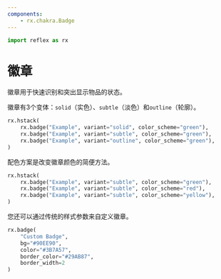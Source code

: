 ```yaml
---
components:
    - rx.chakra.Badge
---
```


```python exec
import reflex as rx
```

# 徽章

徽章用于快速识别和突出显示物品的状态。

徽章有3个变体：`solid`（实色）、`subtle`（淡色）和`outline`（轮廓）。

```python demo
rx.hstack(
    rx.badge("Example", variant="solid", color_scheme="green"),
    rx.badge("Example", variant="subtle", color_scheme="green"),
    rx.badge("Example", variant="outline", color_scheme="green"),
)
```

配色方案是改变徽章颜色的简便方法。

```python demo
rx.hstack(
    rx.badge("Example", variant="subtle", color_scheme="green"),
    rx.badge("Example", variant="subtle", color_scheme="red"),
    rx.badge("Example", variant="subtle", color_scheme="yellow"),
)
```

您还可以通过传统的样式参数来自定义徽章。

```python demo
rx.badge(
    "Custom Badge", 
    bg="#90EE90",
    color="#3B7A57",
    border_color="#29AB87",
    border_width=2
)
```

